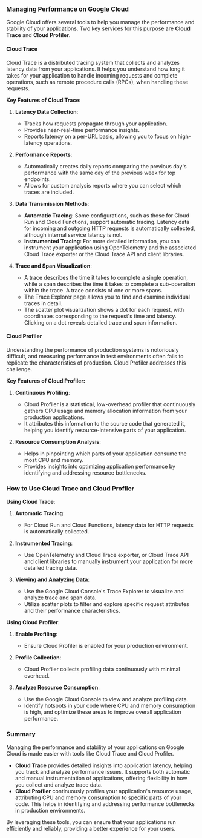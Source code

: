 ### Managing Performance on Google Cloud

Google Cloud offers several tools to help you manage the performance and stability of your applications. Two key services for this purpose are **Cloud Trace** and **Cloud Profiler**.

#### **Cloud Trace**

Cloud Trace is a distributed tracing system that collects and analyzes latency data from your applications. It helps you understand how long it takes for your application to handle incoming requests and complete operations, such as remote procedure calls (RPCs), when handling these requests.

**Key Features of Cloud Trace:**

1. **Latency Data Collection**:
   - Tracks how requests propagate through your application.
   - Provides near-real-time performance insights.
   - Reports latency on a per-URL basis, allowing you to focus on high-latency operations.

2. **Performance Reports**:
   - Automatically creates daily reports comparing the previous day's performance with the same day of the previous week for top endpoints.
   - Allows for custom analysis reports where you can select which traces are included.

3. **Data Transmission Methods**:
   - **Automatic Tracing**: Some configurations, such as those for Cloud Run and Cloud Functions, support automatic tracing. Latency data for incoming and outgoing HTTP requests is automatically collected, although internal service latency is not.
   - **Instrumented Tracing**: For more detailed information, you can instrument your application using OpenTelemetry and the associated Cloud Trace exporter or the Cloud Trace API and client libraries.

4. **Trace and Span Visualization**:
   - A trace describes the time it takes to complete a single operation, while a span describes the time it takes to complete a sub-operation within the trace. A trace consists of one or more spans.
   - The Trace Explorer page allows you to find and examine individual traces in detail.
   - The scatter plot visualization shows a dot for each request, with coordinates corresponding to the request's time and latency. Clicking on a dot reveals detailed trace and span information.

#### **Cloud Profiler**

Understanding the performance of production systems is notoriously difficult, and measuring performance in test environments often fails to replicate the characteristics of production. Cloud Profiler addresses this challenge.

**Key Features of Cloud Profiler:**

1. **Continuous Profiling**:
   - Cloud Profiler is a statistical, low-overhead profiler that continuously gathers CPU usage and memory allocation information from your production applications.
   - It attributes this information to the source code that generated it, helping you identify resource-intensive parts of your application.

2. **Resource Consumption Analysis**:
   - Helps in pinpointing which parts of your application consume the most CPU and memory.
   - Provides insights into optimizing application performance by identifying and addressing resource bottlenecks.

### How to Use Cloud Trace and Cloud Profiler

**Using Cloud Trace**:

1. **Automatic Tracing**:
   - For Cloud Run and Cloud Functions, latency data for HTTP requests is automatically collected.
   
2. **Instrumented Tracing**:
   - Use OpenTelemetry and Cloud Trace exporter, or Cloud Trace API and client libraries to manually instrument your application for more detailed tracing data.
   
3. **Viewing and Analyzing Data**:
   - Use the Google Cloud Console's Trace Explorer to visualize and analyze trace and span data.
   - Utilize scatter plots to filter and explore specific request attributes and their performance characteristics.

**Using Cloud Profiler**:

1. **Enable Profiling**:
   - Ensure Cloud Profiler is enabled for your production environment.
   
2. **Profile Collection**:
   - Cloud Profiler collects profiling data continuously with minimal overhead.
   
3. **Analyze Resource Consumption**:
   - Use the Google Cloud Console to view and analyze profiling data.
   - Identify hotspots in your code where CPU and memory consumption is high, and optimize these areas to improve overall application performance.

### Summary

Managing the performance and stability of your applications on Google Cloud is made easier with tools like Cloud Trace and Cloud Profiler. 

- **Cloud Trace** provides detailed insights into application latency, helping you track and analyze performance issues. It supports both automatic and manual instrumentation of applications, offering flexibility in how you collect and analyze trace data.
- **Cloud Profiler** continuously profiles your application's resource usage, attributing CPU and memory consumption to specific parts of your code. This helps in identifying and addressing performance bottlenecks in production environments.

By leveraging these tools, you can ensure that your applications run efficiently and reliably, providing a better experience for your users.